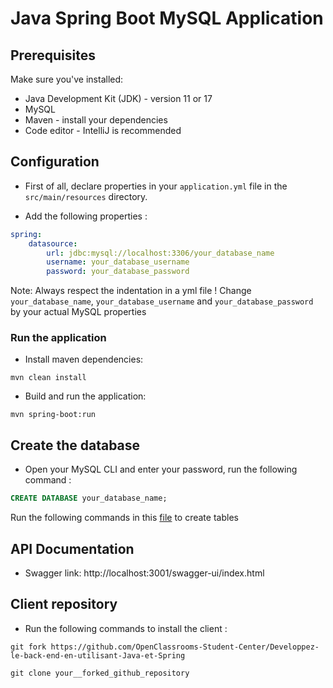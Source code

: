 # Java Spring Boot MySQL Application

## Prerequisites
Make sure you've installed:

* Java Development Kit (JDK) - version 11 or 17
* MySQL
* Maven - install your dependencies
* Code editor - IntelliJ is recommended

## Configuration
* First of all, declare properties in your `application.yml` file in the `src/main/resources` directory.

* Add the following properties :

```yml
spring:
    datasource:
        url: jdbc:mysql://localhost:3306/your_database_name
        username: your_database_username
        password: your_database_password
```
Note: Always respect the indentation in a yml file !
Change `your_database_name`, `your_database_username` and `your_database_password` by your actual MySQL properties

### Run the application
* Install maven dependencies:
```
mvn clean install
```

* Build and run the application: 
```
mvn spring-boot:run
```

## Create the database
* Open your MySQL CLI and enter your password, run the following command :

``` SQL
CREATE DATABASE your_database_name;
```
Run the following commands in this [file](https://github.com/OpenClassrooms-Student-Center/Developpez-le-back-end-en-utilisant-Java-et-Spring/blob/main/ressources/sql/script.sql) to create tables

## API Documentation
* Swagger link: http://localhost:3001/swagger-ui/index.html

## Client repository
* Run the following commands to install the client :
```
git fork https://github.com/OpenClassrooms-Student-Center/Developpez-le-back-end-en-utilisant-Java-et-Spring
```

```
git clone your__forked_github_repository
```
